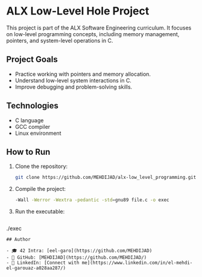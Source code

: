 # ALX Low-Level Hole Project

This project is part of the ALX Software Engineering curriculum. It focuses on low-level programming concepts, including memory management, pointers, and system-level operations in C.  

## Project Goals
- Practice working with pointers and memory allocation.
- Understand low-level system interactions in C.
- Improve debugging and problem-solving skills.

## Technologies
- C language
- GCC compiler
- Linux environment

## How to Run
1. Clone the repository:
   ```bash
   git clone https://github.com/MEHDIJAD/alx-low_level_programming.git
   ```
2. Compile the project:
   ```bash
   -Wall -Werror -Wextra -pedantic -std=gnu89 file.c -o exec
   ```
3. Run the executable:
   ```bash
  ./exec
   ```
## Author

  - 🎓 42 Intra: [eel-garo](https://github.com/MEHDIJAD)
  - 🐙 GitHub: [MEHDIJAD](https://github.com/MEHDIJAD/)
  - 💼 LinkedIn: [Connect with me](https://www.linkedin.com/in/el-mehdi-el-garouaz-a028aa287/)

   
